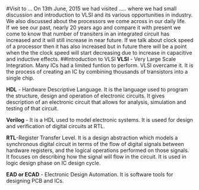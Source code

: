 #Visit to ...
On 13th June, 2015 we had visited ..... where we had small discussion and introduction to VLSI and its various opportunities in industry. We also discussed about the processors we come across in our daily life.    
If we see our past, nearly 20 years ago and compare it with present we come to know that number of transiters in an integrated circuit has increased and it will still increase in near future. If we talk about clock speed of a processor then it has also increased but in future there will be a point when the the clock speed will start decreasing due to increase in capacitive and inductive effects.
##Introduction to VLSI
**VLSI** - Very Large Scale Integration. Many ICs had a limited funtion to perform. VLSI overcame it. It is the process of creating an IC by combining thousands of transistors into a single chip.  

**HDL** - Hardware Descriptive Language. It is the language used to program the structure, design and operation of electronic circuits. It gives description of an electronic circuit that allows for analysis, simulation and testing of that circuit.  

**Verilog** - It is a HDL used to model electronic systems. It is useed for design and verification of digital circuits at RTL.

**RTL**-Register Transfer Level. It is a design abstraction which models a  synchronous digital circuit in terms of the flow of digital signals between hardware registers, and the logical operations performed on those signals.  
It focuses on describing how the signal will flow in the circuit. It is used in logic design phase on IC design cycle.

**EAD or ECAD** - Electronic Design Automation. It is software tools for designing PCB and ICs.
